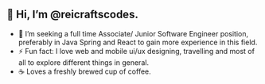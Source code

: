 ## 👋 Hi, I’m @reicraftscodes.

- 🌱 I’m seeking a full time Associate/ Junior Software Engineer position, preferably in Java Spring and React to gain more experience in this field.  
- ⚡ Fun fact: I love web and mobile ui/ux designing, travelling and most of all to explore different things in general.
- ☕️ Loves a freshly brewed cup of coffee.

<!---
reicraftscodes/reicraftscodes is a ✨ special ✨ repository because its `README.md` (this file) appears on your GitHub profile.
You can click the Preview link to take a look at your changes.
--->
